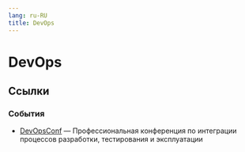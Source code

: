 ```yaml
---
lang: ru-RU 
title: DevOps
---
```

# DevOps

## Ссылки

### События
- [DevOpsConf](https://devopsconf.io/) — Профессиональная конференция по интеграции процессов разработки, тестирования и эксплуатации